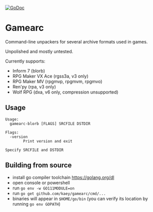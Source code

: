 [![GoDoc](https://godoc.org/github.com/kaey/gamearc?status.svg)](https://godoc.org/github.com/kaey/gamearc)

Gamearc
=======

Command-line unpackers for several archive formats used in games.

Unpolished and mostly untested.

Currently supports:

- Inform 7 (blorb)
- RPG Maker VX Ace (rgss3a, v3 only)
- RPG Maker MV (rpgmvp, rpgmvm, rpgmvo)
- Ren'py (rpa, v3 only)
- Wolf RPG (dxa, v6 only, compression unsupported)


Usage
-----

```
Usage:
  gamearc-blorb [FLAGS] SRCFILE DSTDIR

Flags:
  -version
    	Print version and exit

Specify SRCFILE and DSTDIR
```


Building from source
-----

- install go compiler toolchain https://golang.org/dl
- open console or powershell
- run `go env -w GO111MODULE=on`
- run `go get github.com/kaey/gamearc/cmd/...`
- binaries will appear in `$HOME/go/bin` (you can verify its location by running `go env GOPATH`)

